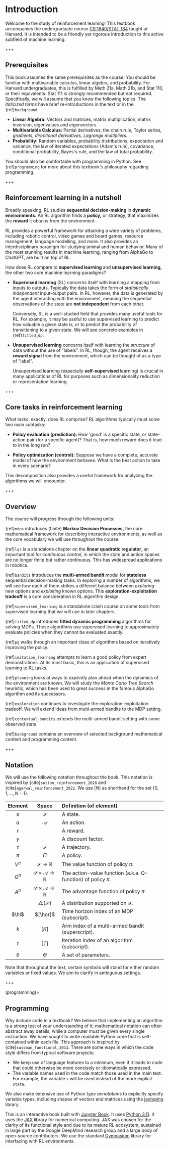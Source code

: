 # Introduction

Welcome to the study of reinforcement learning!
This textbook accompanies the undergraduate course [CS 1840/STAT 184](http://lucasjanson.fas.harvard.edu/CS_Stat_184_0.html) taught at Harvard.
It is intended to be a friendly yet rigorous introduction to this active subfield of machine learning.

+++

## Prerequisites

This book assumes the same prerequisites as the course: You should be familiar with multivariable calculus, linear algebra, and probability.
For Harvard undergraduates, this is fulfilled by Math 21a, Math 21b, and Stat 110, or their equivalents.
Stat 111 is strongly recommended but not required.
Specifically, we will assume that you know the following topics. The _italicized terms_ have brief re-introductions in the text or in the {ref}`background`:

-   **Linear Algebra:** Vectors and matrices, matrix multiplication, matrix
    inversion, eigenvalues and eigenvectors.
-   **Multivariable Calculus:** Partial derivatives, the chain rule, Taylor series, _gradients, directional derivatives, Lagrange multipliers._
-   **Probability:** Random variables, probability distributions,
    expectation and variance, the law of iterated expectations (Adam's rule), covariance, conditional probability, Bayes's rule, and the law of total probability.

You should also be comfortable with programming in Python.
See {ref}`programming` for more about this textbook's philosophy regarding programming.

+++

## Reinforcement learning in a nutshell

Broadly speaking,
RL studies **sequential decision-making** in **dynamic environments.**
An RL algorithm finds a **policy,** or strategy, that maximizes the **reward** it obtains from the environment.

RL provides a powerful framework for attacking a wide variety of problems,
including robotic control, video games and board games, resource management, language modelling, and more.
It also provides an interdisciplinary paradigm for studying animal and human behavior.
Many of the most stunning results in machine learning, ranging from AlphaGo to ChatGPT, are built on top of RL.

How does RL compare to **supervised learning** and **unsupervised learning,**
the other two core machine learning paradigms?

- **Supervised learning** (SL) concerns itself with learning a mapping from inputs to outputs.
  Typically the data takes the form of _statistically independent_ input-output pairs.
  In RL, however, the data is generated by the agent interacting with the environment,
  meaning the sequential observations of the state are **not independent** from each other.

  Conversely, SL is a well-studied field that provides many useful tools for RL.
  For example, it may be useful to use supervised learning to predict how valuable a given state is, or to predict the probability of transitioning to a given state.
  We will see concrete examples in {ref}`fitted_dp`.

- **Unsupervised learning** concerns itself with learning the _structure_ of data without the use of "labels".
  In RL, though, the agent receives a **reward signal** from the environment,
  which can be thought of as a type of "label".

  Unsupervised learning (especially **self-supervised** learning) is crucial in many applications of RL for purposes such as dimensionality reduction or representation learning.

+++

## Core tasks in reinforcement learning

What tasks, exactly, does RL comprise?
RL algorithms typically must solve two main subtasks:

- **Policy evaluation (prediction):**
  How 'good' is a specific state, or state-action pair (for a specific agent)?
  That is, how much reward does it lead to in the long run?

- **Policy optimization (control):**
  Suppose we have a complete, accurate model of how the environment behaves.
  What is the best action to take in every scenario?

This decomposition also provides a useful framework for analyzing the algorithms we will encounter.

<!-- **Recursion (bootstrapping):** How can we "reuse" our current predictions to generate new information? -->

<!-- **Exploration-exploitation tradeoff:** Should we try new actions, or capitalize on actions that we currently believe to be good? -->

+++

## Overview

The course will progress through the following units:

{ref}`mdps` introduces (finite) **Markov Decision Processes,**
the core mathematical framework for describing interactive environments,
as well as the core vocabulary we will use throughout the course.

{ref}`lqr` is a standalone chapter on the **linear quadratic regulator**,
an important tool for *continuous control*,
in which the state and action spaces are no longer finite but rather continuous.
This has widespread applications in robotics.

{ref}`bandits` introduces the **multi-armed bandit** model for **stateless** sequential decision-making tasks.
In exploring a number of algorithms,
we will see how each of them strikes a different balance between _exploring_ new options and _exploiting_ known options.
This **exploration-exploitation tradeoff** is a core consideration in RL algorithm design.

{ref}`supervised_learning` is a standalone crash course on some tools from supervised learning that we will use in later chapters.

{ref}`fitted_dp` introduces **fitted dynamic programming** algorithms for solving MDPs.
These algorithms use supervised learning to approximately evaluate policies when they cannot be evaluated exactly.

{ref}`pg` walks through an important class of algorithms based on iteratively improving the policy.

{ref}`imitation_learning` attempts to learn a good policy from expert demonstrations.
At its most basic, this is an application of supervised learning to RL tasks.

{ref}`planning` looks at ways to _explicitly_ plan ahead when the dynamics of the environment are known.
We will study the _Monte Carlo Tree Search_ heuristic,
which has been used to great success in the famous AlphaGo algorithm and its successors.

{ref}`exploration` continues to investigate the exploration-exploitation tradeoff.
We will extend ideas from multi-armed bandits to the MDP setting.

{ref}`contextual_bandits` extends the multi-armed bandit setting with some observed state.

{ref}`background` contains an overview of selected background mathematical content and programming content.

<!-- 
| Chapter | States | Actions | Rewards (or costs) |
|:-------:|:------:|:-------:|:-------:|
| {ref}`bandits` | N/A | Finite | Stochastic |
| {ref}`mdps` | Finite | Finite | Deterministic |
| {ref}`fitted_dp` | Large or continuous | Finite | Deterministic |
| {ref}`lqr` | Continuous | Continuous | Deterministic |
-->

+++

## Notation

We will use the following notation throughout the book.
This notation is inspired by {cite}`sutton_reinforcement_2018` and {cite}`agarwal_reinforcement_2022`.
We use $[N]$ as shorthand for the set $\{ 0, 1, \dots, N-1 \}$.

| Element      | Space                    | Definition (of element)   |
|:------------:|:------------------------:|:--------------------------|
|      $s$     | $\mathcal{S}$            | A state.                  |
|      $a$     | $\mathcal{A}$            | An action.                |
|      $r$     |                          | A reward.                 |
|   $\gamma$   |                          | A discount factor.        |
|    $\tau$    | $\mathcal{T}$             | A trajectory.             |
|     $\pi$    | $\Pi$                    | A policy.                 |
|   $V^\pi$    | $\mathcal{S} \to \mathbb{R}$                         | The value function of policy $\pi$.                               |
|   $Q^\pi$    | $\mathcal{S} \times \mathcal{A} \to \mathbb{R}$                         | The action-value function (a.k.a. Q-function) of policy $\pi$. |
|   $A^\pi$    | $\mathcal{S} \times \mathcal{A} \to \mathbb{R}$                         | The advantage function of policy $\pi$.    |
|              | $\triangle(\mathcal{X})$ | A distribution supported on $\mathcal{X}$. |
|    $\hi$     |   $[\hor]$               | Time horizon index of an MDP (subscript).    |
|    $k$       |   $[K]$                  | Arm index of a multi-armed bandit (superscript).  |
|    $t$       |   $[T]$                  | Iteration index of an algorithm (subscript).  |
|    $\theta$  | $\Theta$                 | A set of parameters. |

Note that throughout the text, certain symbols will stand for either random variables or fixed values.
We aim to clarify in ambiguous settings.

+++

(programming)=
## Programming

Why include code in a textbook?
We believe that implementing an algorithm is a strong test of your understanding of it;
mathematical notation can often abstract away details,
while a computer must be given every single instruction.
We have sought to write readable Python code that is self-contained within each file.
This approach is inspired by {cite}`sussman_functional_2013`.
There are some ways in which the code style differs from typical software projects:

- We keep use of language features to a minimum,
  even if it leads to code that could otherwise be more concisely or idiomatically expressed.
- The variable names used in the code match those used in the main text.
  For example, the variable `s` will be used instead of the more explicit `state`.

We also make extensive use of Python _type annotations_ to explicitly specify variable types, including shapes of vectors and matrices using the [jaxtyping](https://github.com/patrick-kidger/jaxtyping) library.

This is an interactive book built with [Jupyter Book](https://jupyterbook.org/en/stable/intro.html).
It uses [Python 3.11](https://docs.python.org/3.11/contents.html).
It uses the [JAX](https://jax.readthedocs.io/en/latest/index.html) library for numerical computing.
JAX was chosen for the clarity of its functional style and due to its mature RL ecosystem,
sustained in large part by the Google DeepMind research group and a large body of open-source contributors.
We use the standard [Gymnasium](https://gymnasium.farama.org/) library for interfacing with RL environments.
